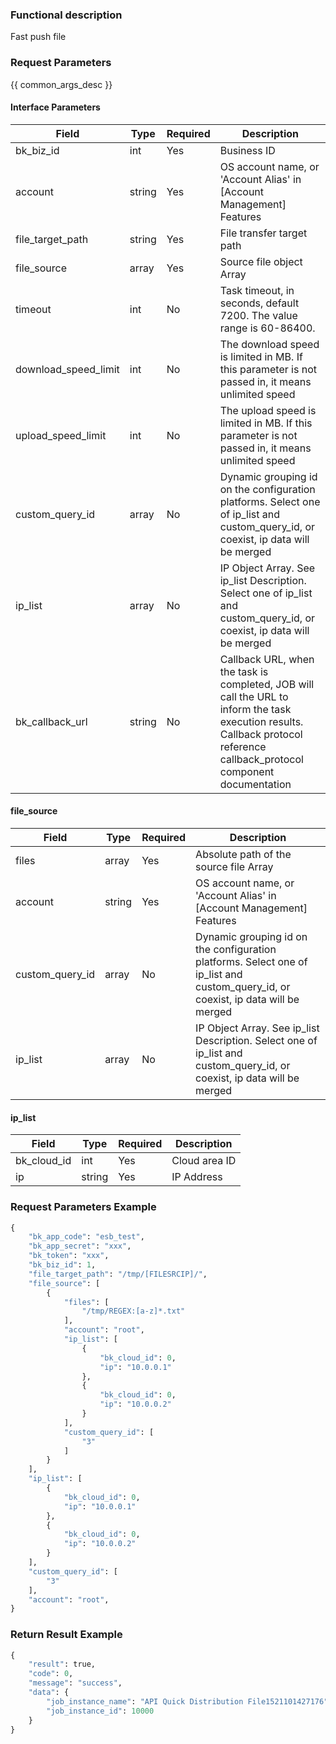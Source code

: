 ### Functional description

Fast push file

### Request Parameters

{{ common_args_desc }}

#### Interface Parameters

| Field             |  Type      | Required   |  Description      |
|------------------|------------|--------|------------|
| bk_biz_id        |  int       | Yes     | Business ID |
| account          |  string    | Yes     | OS account name, or &#39;Account Alias&#39; in [Account Management] Features |
| file_target_path |  string    | Yes     | File transfer target path |
| file_source      |  array     | Yes     | Source file object Array |
| timeout          |  int    | No     | Task timeout, in seconds, default 7200. The value range is 60-86400.|
| download_speed_limit|  int    | No     | The download speed is limited in MB. If this parameter is not passed in, it means unlimited speed|
| upload_speed_limit|  int    | No     | The upload speed is limited in MB. If this parameter is not passed in, it means unlimited speed|
| custom_query_id  |  array     | No     | Dynamic grouping id on the configuration platforms. Select one of ip_list and custom_query_id, or coexist, ip data will be merged |
| ip_list          |  array     | No     | IP Object Array. See ip_list Description. Select one of ip_list and custom_query_id, or coexist, ip data will be merged |
| bk_callback_url  |  string    | No     | Callback URL, when the task is completed, JOB will call the URL to inform the task execution results. Callback protocol reference callback_protocol component documentation |

#### file_source

| Field          |  Type      | Required   |  Description      |
|---------------|------------|--------|------------|
| files         |  array     | Yes     | Absolute path of the source file Array |
| account       |  string    | Yes     | OS account name, or &#39;Account Alias&#39; in [Account Management] Features |
| custom_query_id| array     | No     | Dynamic grouping id on the configuration platforms. Select one of ip_list and custom_query_id, or coexist, ip data will be merged |
| ip_list       |  array     | No     | IP Object Array. See ip_list Description. Select one of ip_list and custom_query_id, or coexist, ip data will be merged |

#### ip_list

| Field      |  Type      | Required   |  Description      |
|-----------|------------|--------|------------|
| bk_cloud_id |  int    | Yes     | Cloud area ID |
| ip          |  string | Yes     | IP Address |

### Request Parameters Example

```python
{
    "bk_app_code": "esb_test",
    "bk_app_secret": "xxx",
    "bk_token": "xxx",
    "bk_biz_id": 1,
    "file_target_path": "/tmp/[FILESRCIP]/",
    "file_source": [
        {
            "files": [
                "/tmp/REGEX:[a-z]*.txt"
            ],
            "account": "root",
            "ip_list": [
                {
                    "bk_cloud_id": 0,
                    "ip": "10.0.0.1"
                },
                {
                    "bk_cloud_id": 0,
                    "ip": "10.0.0.2"
                }
            ],
            "custom_query_id": [
                "3"
            ]
        }
    ],
    "ip_list": [
        {
            "bk_cloud_id": 0,
            "ip": "10.0.0.1"
        },
        {
            "bk_cloud_id": 0,
            "ip": "10.0.0.2"
        }
    ],
    "custom_query_id": [
        "3"
    ],
    "account": "root",
}
```

### Return Result Example

```python
{
    "result": true,
    "code": 0,
    "message": "success",
    "data": {
        "job_instance_name": "API Quick Distribution File1521101427176",
        "job_instance_id": 10000
    }
}
```

